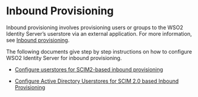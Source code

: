 # Inbound Provisioning 

Inbound provisioning involves provisioning users or groups to the WSO2 Identity Server’s userstore via an external application. For more information, see [Inbound provisioning]({{base_path}}/references/concepts/provisioning-framework/#inbound-provisioning).

The following documents give step by step instructions on how to configure WSO2 Identity Server for inbound provisioning. 

- [Configure userstores for SCIM2-based inbound provisioning]({{base_path}}/guides/identity-lifecycles/configure-user-stores-for-scim2-based-inbound-provisioning)

- [Configure Active Directory Userstores for SCIM 2.0 based Inbound Provisioning]({{base_path}}/guides/identity-lifecycles/configure-active-directory-user-stores-for-scim-2.0-based-inbound-provisioning)


